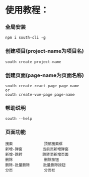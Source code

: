 # 使用教程：
### 全局安装
```
npm i south-cli -g
```

### 创建项目(project-name为项目名)
```
south create project-name
```

### 创建页面(page-name为页面名称)
```
south create-react-page page-name
or
south create-vue-page page-name
```

### 帮助说明
```
south --help
```

### 页面功能
```
搜索              顶部搜索框
新增-弹窗         当前页新增弹窗
新增-跳转         跳转至新增页面
删除              删除按钮
删除-批量删除      批量删除按钮
分页              分页栏
```